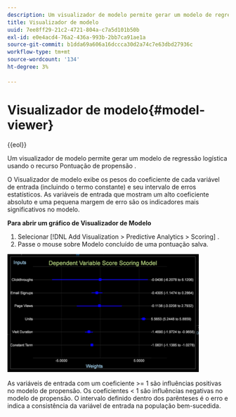 ```yaml
---
description: Um visualizador de modelo permite gerar um modelo de regressão logística usando o recurso Pontuação de propensão .
title: Visualizador de modelo
uuid: 7ee8ff29-21c2-4721-804a-c7a5d101b50b
exl-id: e0e4acd4-76a2-436a-993b-2bb7ca91ae1a
source-git-commit: b1dda69a606a16dccca30d2a74c7e63dbd27936c
workflow-type: tm+mt
source-wordcount: '134'
ht-degree: 3%

---
```


# Visualizador de modelo{#model-viewer}

{{eol}}

Um visualizador de modelo permite gerar um modelo de regressão logística usando o recurso Pontuação de propensão .

O Visualizador de modelo exibe os pesos do coeficiente de cada variável de entrada (incluindo o termo constante) e seu intervalo de erros estatísticos. As variáveis de entrada que mostram um alto coeficiente absoluto e uma pequena margem de erro são os indicadores mais significativos no modelo.

**Para abrir um gráfico de Visualizador de Modelo**

1. Selecionar [!DNL Add Visualization > Predictive Analytics > Scoring] .
1. Passe o mouse sobre Modelo concluído de uma pontuação salva.

![](assets/propensity_model_viewer.png)

As variáveis de entrada com um coeficiente >= 1 são influências positivas no modelo de propensão. Os coeficientes &lt; 1 são influências negativas no modelo de propensão. O intervalo definido dentro dos parênteses é o erro e indica a consistência da variável de entrada na população bem-sucedida.

